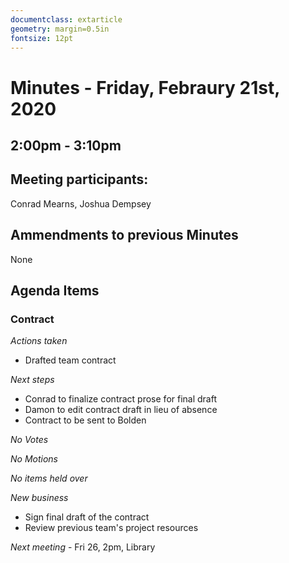 ```yaml
---
documentclass: extarticle
geometry: margin=0.5in
fontsize: 12pt
---
```


Minutes - Friday, Febraury 21st, 2020
=====================================
2:00pm - 3:10pm
-------------------------------------

## Meeting participants:
Conrad Mearns, Joshua Dempsey


## Ammendments to previous Minutes
None

## Agenda Items

### Contract

*Actions taken*
 - Drafted team contract

*Next steps*

- Conrad to finalize contract prose for final draft
- Damon to edit contract draft in lieu of absence
- Contract to be sent to Bolden

*No Votes*

*No Motions*

*No items held over*

*New business*

- Sign final draft of the contract
- Review previous team's project resources

*Next meeting* - Fri 26, 2pm, Library
